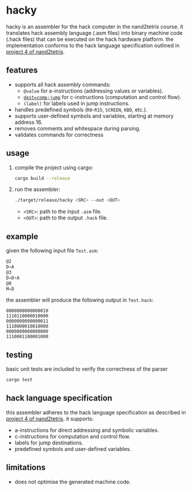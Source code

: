 # hacky

hacky is an assembler for the hack computer in the nand2tetris course. it translates hack assembly language (.asm files) into binary machine code (.hack files) that can be executed on the hack hardware platform. the implementation conforms to the hack language specification outlined in [project 4 of nand2tetris](https://www.nand2tetris.org/project04).

## features
- supports all hack assembly commands:
  - `@value` for a-instructions (addressing values or variables).
  - [`dest=comp;jump`](src/parser.rs ) for c-instructions (computation and control flow).
  - `(label)` for labels used in jump instructions.
- handles predefined symbols (`R0`-`R15`, `SCREEN`, `KBD`, etc.).
- supports user-defined symbols and variables, starting at memory address 16.
- removes comments and whitespace during parsing.
- validates commands for correctness

## usage
1. compile the project using cargo:
   ```bash
   cargo build --release
   ```

2. run the assembler:
   ```bash
   ./target/release/hacky <SRC> --out <OUT>
   ```
   - `<SRC>`: path to the input `.asm` file.
   - `<OUT>`: path to the output `.hack` file.

## example
given the following input file `Test.asm`:
```asm
@2
D=A
@3
D=D+A
@0
M=D
```

the assembler will produce the following output in `Test.hack`:
```hack
0000000000000010
1110110000010000
0000000000000011
1110000010010000
0000000000000000
1110001100001000
```

## testing
basic unit tests are included to verify the correctness of the parser
```bash
cargo test
```

## hack language specification
this assembler adheres to the hack language specification as described in [project 4 of nand2tetris](https://www.nand2tetris.org/project04). it supports:
- a-instructions for direct addressing and symbolic variables.
- c-instructions for computation and control flow.
- labels for jump destinations.
- predefined symbols and user-defined variables.

## limitations
- does not optimise the generated machine code.
